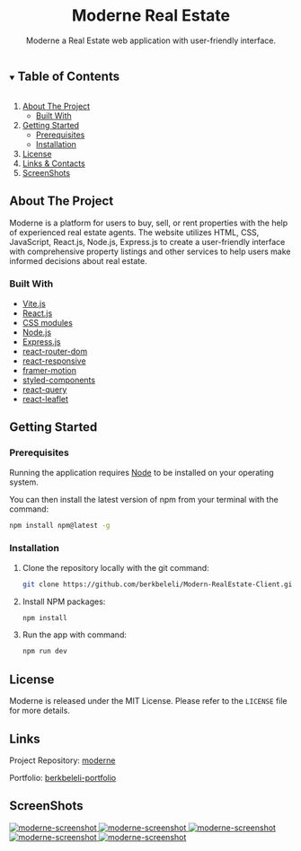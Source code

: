 <p align="center">
  <h1 align="center">Moderne Real Estate</h1>
  <p align="center">
   Moderne a Real Estate web application with user-friendly interface.
  </p>
</p>

<details open="open">
  <summary><h2 style="display: inline-block">Table of Contents</h2></summary>
  <ol>
    <li>
      <a href="#about-the-project">About The Project</a>
      <ul>
        <li><a href="#built-with">Built With</a></li>
      </ul>
    </li>
    <li>
      <a href="#getting-started">Getting Started</a>
      <ul>
        <li><a href="#prerequisites">Prerequisites</a></li>
        <li><a href="#installation">Installation</a></li>
      </ul>
    </li>
    <li><a href="#license">License</a></li>
    <li><a href="#links">Links & Contacts</a></li>
    <li><a href="#screenshots">ScreenShots</a></li>
  </ol>
</details>

## About The Project

Moderne is a platform for users to buy, sell, or rent properties with the help of experienced real estate agents. The website utilizes HTML, CSS, JavaScript, React.js, Node.js, Express.js to create a user-friendly interface with comprehensive property listings and other services to help users make informed decisions about real estate.

### Built With
- [Vite.js](https://vitejs.dev/)
- [React.js](https://react.dev/)
- [CSS modules](https://github.com/css-modules/css-modules)
- [Node.js](https://nodejs.org/en)
- [Express.js](https://expressjs.com/)
- [react-router-dom](https://www.npmjs.com/package/react-router-dom)
- [react-responsive](https://www.npmjs.com/package/react-responsive)
- [framer-motion](https://www.npmjs.com/package/framer-motion)
- [styled-components](https://styled-components.com/)
- [react-query](https://www.npmjs.com/package/react-query)
- [react-leaflet](https://www.npmjs.com/package/leaflet)

## Getting Started

### Prerequisites

Running the application requires [Node](https://nodejs.org/en/) to be installed on your operating system.

You can then install the latest version of npm from your terminal with the command:

```sh
npm install npm@latest -g
```

### Installation

1. Clone the repository locally with the git command:

   ```sh
   git clone https://github.com/berkbeleli/Modern-RealEstate-Client.git
   ```

2. Install NPM packages:

   ```sh
   npm install
   ```


3. Run the app with command:

   ```sh
   npm run dev
   ```

## License

Moderne is released under the MIT License. Please refer to the `LICENSE` file for more details.


## Links

Project Repository: [moderne](https://github.com/nightFuryman/Modern-RealEstate-Client)

Portfolio: [berkbeleli-portfolio](https://portfolio-25c95.web.app/)

  
## ScreenShots

  <a href="https://github.com/berkbeleli/Modern-RealEstate-Client">
    <img src="https://user-images.githubusercontent.com/44535117/235322727-614daabd-c054-48b8-a3d8-b6ff651588e2.png" alt="moderne-screenshot">
    <img src="https://user-images.githubusercontent.com/44535117/235322743-03b69d58-4621-4f85-bb4b-0e92d1dde8d4.png" alt="moderne-screenshot">
    <img src="https://user-images.githubusercontent.com/44535117/235322739-c783cd7f-7f8d-4c2a-957a-02da579668e9.png" alt="moderne-screenshot">
   <img src="https://user-images.githubusercontent.com/44535117/235322716-ded20f3a-6541-4488-b006-71161aa0ed15.png" alt="moderne-screenshot">
   <img src="https://user-images.githubusercontent.com/44535117/235322748-5a966b2d-a129-46d6-86ad-062e04069c49.png" alt="moderne-screenshot">
  </a>
